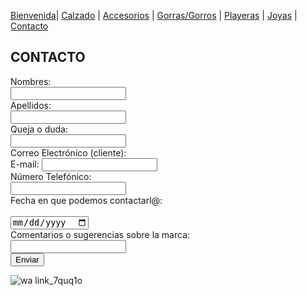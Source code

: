 [Bienvenida](./index.md)| [Calzado](./calzado.md) | [Accesorios](./accesorios.md) | [Gorras/Gorros](./gorras.md) | [Playeras](./playeras.md) | [Joyas](./joyas.md) | [Contacto](./contacto.md)


## CONTACTO

<form action="/action_page.php" method="post">
  <label for="name"> Nombres:</label><br>
  <input type="text" id="name" name="name" value=""><br>
  <label for="lname">Apellidos:</label><br>
  <input type="text" id="lname" name="lname" value=""><br>
  <label for="name"> Queja o duda:</label><br>
  <input type="text" id="complaint" name="complaint" value=""><br>    
  <label for="name"> Correo Electrónico (cliente):</label><br>
  E-mail: <input type="text" name="email"><br>
  <label for="name"> Número Telefónico:</label><br>
  <input type="text" id="number" name="number" value=""><br>
  <label for="name"> Fecha en que podemos contactarl@:</label><br>
  <label for="date"></label><br>
  <input type="date" id="date" name="date"><br>
  <label for="name"> Comentarios o sugerencias sobre la marca:</label><br>
  <input type="text" id="comments" name="comments" value=""><br>
  <input type="submit" value="Enviar">
</form>

![wa link_7quq1o](https://user-images.githubusercontent.com/99769777/158529713-3e130969-9838-4308-874e-116f1ab3f252.png)
